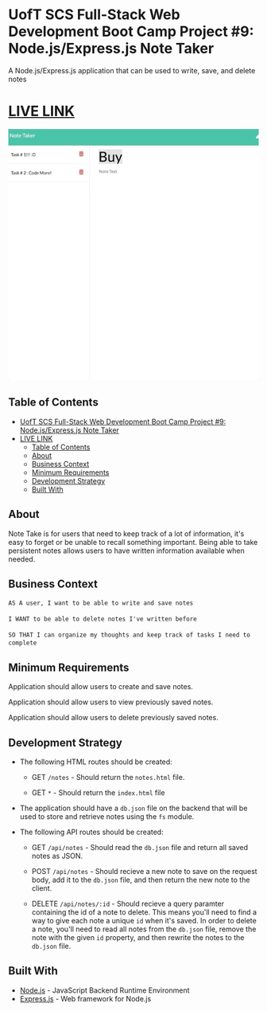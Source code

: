 # UofT SCS Full-Stack Web Development Boot Camp Project #9: Node.js/Express.js Note Taker

A Node.js/Express.js application that can be used to write, save, and delete notes

# [LIVE LINK](https://notetakerapps.herokuapp.com/)

![](screenShot.gif)

## Table of Contents

- [UofT SCS Full-Stack Web Development Boot Camp Project #9: Node.js/Express.js Note Taker](#uoft-scs-full-stack-web-development-boot-camp-project-9-nodejsexpressjs-note-taker)
- [LIVE LINK](#live-link)
  - [Table of Contents](#table-of-contents)
  - [About](#about)
  - [Business Context](#business-context)
  - [Minimum Requirements](#minimum-requirements)
  - [Development Strategy](#development-strategy)
  - [Built With](#built-with)



## About

Note Take is for users that need to keep track of a lot of information, it's easy to forget or be unable to recall something important. Being able to take persistent notes allows users to have written information available when needed.



## Business Context

```
AS A user, I want to be able to write and save notes

I WANT to be able to delete notes I've written before

SO THAT I can organize my thoughts and keep track of tasks I need to complete
```

## Minimum Requirements

Application should allow users to create and save notes.

Application should allow users to view previously saved notes.

Application should allow users to delete previously saved notes.

## Development Strategy

* The following HTML routes should be created:

  * GET `/notes` - Should return the `notes.html` file.

  * GET `*` - Should return the `index.html` file

* The application should have a `db.json` file on the backend that will be used to store and retrieve notes using the `fs` module.

* The following API routes should be created:

  * GET `/api/notes` - Should read the `db.json` file and return all saved notes as JSON.

  * POST `/api/notes` - Should recieve a new note to save on the request body, add it to the `db.json` file, and then return the new note to the client.

  * DELETE `/api/notes/:id` - Should recieve a query paramter containing the id of a note to delete. This means you'll need to find a way to give each note a unique `id` when it's saved. In order to delete a note, you'll need to read all notes from the `db.json` file, remove the note with the given `id` property, and then rewrite the notes to the `db.json` file.

## Built With

- [Node.js](https://nodejs.org/en/) - JavaScript Backend Runtime Environment
- [Express.js](http://expressjs.com/) - Web framework for Node.js 
